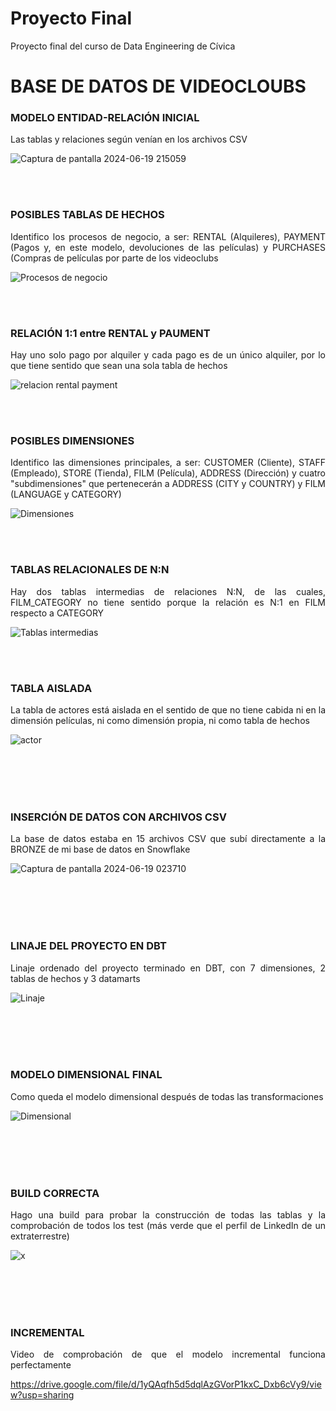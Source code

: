 # Proyecto Final
Proyecto final del curso de Data Engineering de Cívica

<h1>BASE DE DATOS DE VIDEOCLOUBS</h1>

<h3>MODELO ENTIDAD-RELACIÓN INICIAL</h3>

<p style="text-align: justify;">Las tablas y relaciones según venían en los archivos CSV</p>

![Captura de pantalla 2024-06-19 215059](https://github.com/JaviCivica20/Proyecto-Final/assets/170645442/b6254e72-5f2b-4e54-8a41-5a131376e1fe)

<br><br>

<h3>POSIBLES TABLAS DE HECHOS</h3>

<p style="text-align: justify;">Identifico los procesos de negocio, a ser: RENTAL (Alquileres), PAYMENT (Pagos y, en este modelo, devoluciones de las películas) y PURCHASES (Compras de películas por parte de los videoclubs</p>

![Procesos de negocio](https://github.com/JaviCivica20/Proyecto-Final/assets/170645442/5922ac32-9828-464c-bbd9-22811168c508)

<br><br>

<h3>RELACIÓN 1:1 entre RENTAL y PAUMENT</h3>

<p style="text-align: justify;">Hay uno solo pago por alquiler y cada pago es de un único alquiler, por lo que tiene sentido que sean una sola tabla de hechos</p>

![relacion rental payment](https://github.com/JaviCivica20/Proyecto-Final/assets/170645442/6ebc4f12-a795-4dbe-b6a6-5823c8139062)

<br><br>

<h3>POSIBLES DIMENSIONES</h3>

<p style="text-align: justify;">Identifico las dimensiones principales, a ser: CUSTOMER (Cliente), STAFF (Empleado), STORE (Tienda), FILM (Película), ADDRESS (Dirección) y cuatro "subdimensiones" que pertenecerán a ADDRESS (CITY y COUNTRY) y FILM (LANGUAGE y CATEGORY)</p>

![Dimensiones](https://github.com/JaviCivica20/Proyecto-Final/assets/170645442/85c7ca15-0052-42d8-b2d5-c3b536383836)

<br><br>

<h3>TABLAS RELACIONALES DE N:N</h3>

<p style="text-align: justify;">Hay dos tablas intermedias de relaciones N:N, de las cuales, FILM_CATEGORY no tiene sentido porque la relación es N:1 en FILM respecto a CATEGORY</p>

![Tablas intermedias](https://github.com/JaviCivica20/Proyecto-Final/assets/170645442/fbb7d8d9-7730-4158-b4e9-c4fd8664b34c)

<br><br>

<h3>TABLA AISLADA</h3>

<p style="text-align: justify;">La tabla de actores está aislada en el sentido de que no tiene cabida ni en la dimensión películas, ni como dimensión propia, ni como tabla de hechos</p>

![actor](https://github.com/JaviCivica20/Proyecto-Final/assets/170645442/88802822-aa55-47ec-b591-fb22d3c03b59)

<br><br>
<br><br>

<h3>INSERCIÓN DE DATOS CON ARCHIVOS CSV</h3>

<p style="text-align: justify;">La base de datos estaba en 15 archivos CSV que subí directamente a la BRONZE de mi base de datos en Snowflake</p>

![Captura de pantalla 2024-06-19 023710](https://github.com/JaviCivica20/Proyecto-Final/assets/170645442/d3176289-1af1-4184-87f8-c116e6f9c382)

<br><br>
<br><br>

<h3>LINAJE DEL PROYECTO EN DBT</h3>

<p style="text-align: justify;">Linaje ordenado del proyecto terminado en DBT, con 7 dimensiones, 2 tablas de hechos y 3 datamarts</p>

![Linaje](https://github.com/JaviCivica20/Proyecto-Final/assets/170645442/226c3886-8a08-4a4e-afaf-35bfb6ee0bd4)

<br><br>
<br><br>

<h3>MODELO DIMENSIONAL FINAL</h3>

<p style="text-align: justify;">Como queda el modelo dimensional después de todas las transformaciones</p>

![Dimensional](https://github.com/JaviCivica20/Proyecto-Final/assets/170645442/352676f9-d2e4-443b-82c3-caf3f18d2692)

<br><br>
<br><br>

<h3>BUILD CORRECTA</h3>

<p style="text-align: justify;">Hago una build para probar la construcción de todas las tablas y la comprobación de todos los test (más verde que el perfil de LinkedIn de un extraterrestre)</p>

![x](https://github.com/JaviCivica20/Proyecto-Final/assets/170645442/2842c0e9-4444-4349-a0c6-0357db5fa6c0)

<br><br>
<br><br>

<h3>INCREMENTAL</h3>

<p style="text-align: justify;">Video de comprobación de que el modelo incremental funciona perfectamente</p>

https://drive.google.com/file/d/1yQAqfh5d5dqlAzGVorP1kxC_Dxb6cVy9/view?usp=sharing





